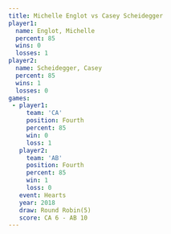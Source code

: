 ```yaml
---
title: Michelle Englot vs Casey Scheidegger
player1:                  
  name: Englot, Michelle  
  percent: 85             
  wins: 0                 
  losses: 1               
player2:                  
  name: Scheidegger, Casey
  percent: 85             
  wins: 1                 
  losses: 0               
games:
 - player1:          
     team: 'CA'      
     position: Fourth
     percent: 85     
     win: 0          
     loss: 1         
   player2:          
     team: 'AB'      
     position: Fourth
     percent: 85     
     win: 1          
     loss: 0         
   event: Hearts       
   year: 2018          
   draw: Round Robin(5)
   score: CA 6 - AB 10 
---
```

